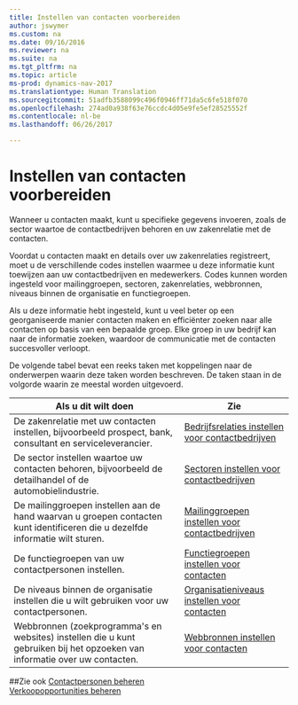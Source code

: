 ```yaml
---
title: Instellen van contacten voorbereiden
author: jswymer
ms.custom: na
ms.date: 09/16/2016
ms.reviewer: na
ms.suite: na
ms.tgt_pltfrm: na
ms.topic: article
ms-prod: dynamics-nav-2017
ms.translationtype: Human Translation
ms.sourcegitcommit: 51adfb3588099c496f0946ff71da5c6fe518f070
ms.openlocfilehash: 274ad0a938f63e76ccdc4d05e9fe5ef28525552f
ms.contentlocale: nl-be
ms.lasthandoff: 06/26/2017

---
```

# <a name="prepare-for-setting-up-contacts"></a>Instellen van contacten voorbereiden
Wanneer u contacten maakt, kunt u specifieke gegevens invoeren, zoals de sector waartoe de contactbedrijven behoren en uw zakenrelatie met de contacten.

Voordat u contacten maakt en details over uw zakenrelaties registreert, moet u de verschillende codes instellen waarmee u deze informatie kunt toewijzen aan uw contactbedrijven en medewerkers. Codes kunnen worden ingesteld voor mailinggroepen, sectoren, zakenrelaties, webbronnen, niveaus binnen de organisatie en functiegroepen.

Als u deze informatie hebt ingesteld, kunt u veel beter op een georganiseerde manier contacten maken en efficiënter zoeken naar alle contacten op basis van een bepaalde groep. Elke groep in uw bedrijf kan naar de informatie zoeken, waardoor de communicatie met de contacten succesvoller verloopt.

De volgende tabel bevat een reeks taken met koppelingen naar de onderwerpen waarin deze taken worden beschreven. De taken staan in de volgorde waarin ze meestal worden uitgevoerd.

|Als u dit wilt doen |Zie |
|---|----|
|De zakenrelatie met uw contacten instellen, bijvoorbeeld prospect, bank, consultant en serviceleverancier.|[Bedrijfsrelaties instellen voor contactbedrijven](marketing-business-relations.md)|
|De sector instellen waartoe uw contacten behoren, bijvoorbeeld de detailhandel of de automobielindustrie.|[Sectoren instellen voor contactbedrijven](marketing-industry-groups.md)|
|De mailinggroepen instellen aan de hand waarvan u groepen contacten kunt identificeren die u dezelfde informatie wilt sturen.|[Mailinggroepen instellen voor contactbedrijven](marketing-mailing-groups.md)|
|De functiegroepen van uw contactpersonen instellen.|[Functiegroepen instellen voor contacten](marketing-job-responsibilities.md)|
|De niveaus binnen de organisatie instellen die u wilt gebruiken voor uw contactpersonen.|[Organisatieniveaus instellen voor contacten](marketing-organizational-levels.md)|
|Webbronnen (zoekprogramma's en websites) instellen die u kunt gebruiken bij het opzoeken van informatie over uw contacten.|[Webbronnen instellen voor contacten](marketing-web-sources.md)|

##<a name="see-also"></a>Zie ook
[Contactpersonen beheren](marketing-contacts.md)  
[Verkoopopportunities beheren](marketing-manage-sales-opportunities.md)

